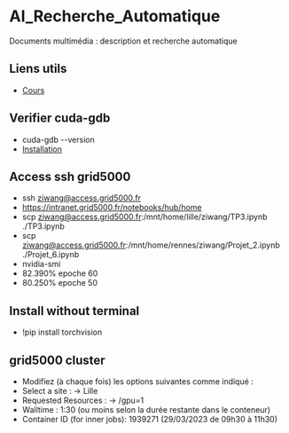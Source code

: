 # AI_Recherche_Automatique
Documents multimédia : description et recherche automatique

## Liens utils ##
- [Cours](http://gbgi9u07.imag.fr/doku.php)

## Verifier cuda-gdb ##
- cuda-gdb --version
- [Installation](https://developer.nvidia.com/nvidia-cuda-toolkit-12_2_0-developer-tools-mac-hosts#cuda-gdb)

## Access ssh grid5000
- ssh ziwang@access.grid5000.fr
- https://intranet.grid5000.fr/notebooks/hub/home
- scp ziwang@access.grid5000.fr:/mnt/home/lille/ziwang/TP3.ipynb ./TP3.ipynb
- scp ziwang@access.grid5000.fr:/mnt/home/rennes/ziwang/Projet_2.ipynb ./Projet_6.ipynb
- nvidia-smi
- 82.390% epoche 60
- 80.250% epoche 50

## Install without terminal
- !pip install torchvision

## grid5000 cluster
- Modifiez (à chaque fois) les options suivantes comme indiqué :
- Select a site : → Lille
- Requested Resources : → /gpu=1
- Walltime : 1:30 (ou moins selon la durée restante dans le conteneur)
- Container ID (for inner jobs): 1939271 (29/03/2023 de 09h30 à 11h30)